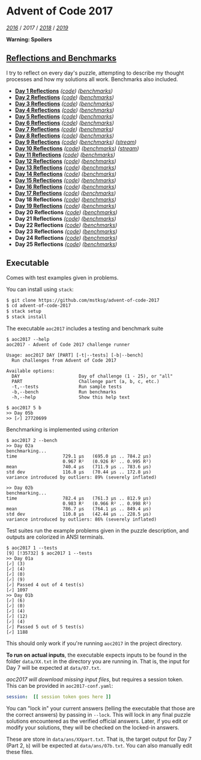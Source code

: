 Advent of Code 2017
===================

*[2016][]* / *2017* / *[2018][]* / *[2019][]*

[2016]: https://github.com/mstksg/advent-of-code-2016
[2018]: https://github.com/mstksg/advent-of-code-2018
[2019]: https://github.com/mstksg/advent-of-code-2019

**Warning: Spoilers**

[Reflections and Benchmarks][RnB]
---------------------------------

[RnB]: https://github.com/mstksg/advent-of-code-2017/blob/master/reflections.md

I try to reflect on every day's puzzle, attempting to describe my thought
processes and how my solutions all work.  Benchmarks also included.

*   **[Day 1 Reflections][d1r]** *([code][d1c])* *([benchmarks][d1b])*
*   **[Day 2 Reflections][d2r]** *([code][d2c])* *([benchmarks][d2b])*
*   **[Day 3 Reflections][d3r]** *([code][d3c])* *([benchmarks][d3b])*
*   **[Day 4 Reflections][d4r]** *([code][d4c])* *([benchmarks][d4b])*
*   **[Day 5 Reflections][d5r]** *([code][d5c])* *([benchmarks][d5b])*
*   **[Day 6 Reflections][d6r]** *([code][d6c])* *([benchmarks][d6b])*
*   **[Day 7 Reflections][d7r]** *([code][d7c])* *([benchmarks][d7b])*
*   **[Day 8 Reflections][d8r]** *([code][d8c])* *([benchmarks][d8b])*
*   **[Day 9 Reflections][d9r]** *([code][d9c])* *([benchmarks][d9b])* *([stream][d9s])*
*   **[Day 10 Reflections][d10r]** *([code][d10c])* *([benchmarks][d10b])* *([stream][d10s])*
*   **[Day 11 Reflections][d11r]** *([code][d11c])* *([benchmarks][d11b])*
*   **[Day 12 Reflections][d12r]** *([code][d12c])* *([benchmarks][d12b])*
*   **[Day 13 Reflections][d13r]** *([code][d13c])* *([benchmarks][d13b])*
*   **[Day 14 Reflections][d14r]** *([code][d14c])* *([benchmarks][d14b])*
*   **[Day 15 Reflections][d15r]** *([code][d15c])* *([benchmarks][d15b])*
*   **[Day 16 Reflections][d16r]** *([code][d16c])* *([benchmarks][d16b])*
*   **[Day 17 Reflections][d17r]** *([code][d17c])* *([benchmarks][d17b])*
*   **Day 18 Reflections** *([code][d18c])* *([benchmarks][d18b])*
*   **[Day 19 Reflections][d19r]** *([code][d19c])* *([benchmarks][d19b])*
*   **Day 20 Reflections** *([code][d20c])* *([benchmarks][d20b])*
*   **Day 21 Reflections** *([code][d21c])* *([benchmarks][d21b])*
*   **Day 22 Reflections** *([code][d22c])* *([benchmarks][d22b])*
*   **Day 23 Reflections** *([code][d23c])* *([benchmarks][d23b])*
*   **Day 24 Reflections** *([code][d24c])* *([benchmarks][d24b])*
*   **Day 25 Reflections** *([code][d25c])* *([benchmarks][d25b])*

[d1r]: https://github.com/mstksg/advent-of-code-2017/blob/master/reflections.md#day-1
[d2r]: https://github.com/mstksg/advent-of-code-2017/blob/master/reflections.md#day-2
[d3r]: https://github.com/mstksg/advent-of-code-2017/blob/master/reflections.md#day-3
[d4r]: https://github.com/mstksg/advent-of-code-2017/blob/master/reflections.md#day-4
[d5r]: https://github.com/mstksg/advent-of-code-2017/blob/master/reflections.md#day-5
[d6r]: https://github.com/mstksg/advent-of-code-2017/blob/master/reflections.md#day-6
[d7r]: https://github.com/mstksg/advent-of-code-2017/blob/master/reflections.md#day-7
[d8r]: https://github.com/mstksg/advent-of-code-2017/blob/master/reflections.md#day-8
[d9r]: https://github.com/mstksg/advent-of-code-2017/blob/master/reflections.md#day-9
[d10r]: https://github.com/mstksg/advent-of-code-2017/blob/master/reflections.md#day-10
[d11r]: https://github.com/mstksg/advent-of-code-2017/blob/master/reflections.md#day-11
[d12r]: https://github.com/mstksg/advent-of-code-2017/blob/master/reflections.md#day-12
[d13r]: https://github.com/mstksg/advent-of-code-2017/blob/master/reflections.md#day-13
[d14r]: https://github.com/mstksg/advent-of-code-2017/blob/master/reflections.md#day-14
[d15r]: https://github.com/mstksg/advent-of-code-2017/blob/master/reflections.md#day-15
[d16r]: https://github.com/mstksg/advent-of-code-2017/blob/master/reflections.md#day-16
[d17r]: https://github.com/mstksg/advent-of-code-2017/blob/master/reflections.md#day-17
[d18r]: https://github.com/mstksg/advent-of-code-2017/blob/master/reflections.md#day-18
[d19r]: https://github.com/mstksg/advent-of-code-2017/blob/master/reflections.md#day-19
[d20r]: https://github.com/mstksg/advent-of-code-2017/blob/master/reflections.md#day-20
[d21r]: https://github.com/mstksg/advent-of-code-2017/blob/master/reflections.md#day-21
[d22r]: https://github.com/mstksg/advent-of-code-2017/blob/master/reflections.md#day-22
[d23r]: https://github.com/mstksg/advent-of-code-2017/blob/master/reflections.md#day-23
[d24r]: https://github.com/mstksg/advent-of-code-2017/blob/master/reflections.md#day-24
[d25r]: https://github.com/mstksg/advent-of-code-2017/blob/master/reflections.md#day-25

[d1c]: https://github.com/mstksg/advent-of-code-2017/blob/master/src/AOC2017/Day01.hs
[d2c]: https://github.com/mstksg/advent-of-code-2017/blob/master/src/AOC2017/Day02.hs
[d3c]: https://github.com/mstksg/advent-of-code-2017/blob/master/src/AOC2017/Day03.hs
[d4c]: https://github.com/mstksg/advent-of-code-2017/blob/master/src/AOC2017/Day04.hs
[d5c]: https://github.com/mstksg/advent-of-code-2017/blob/master/src/AOC2017/Day05.hs
[d6c]: https://github.com/mstksg/advent-of-code-2017/blob/master/src/AOC2017/Day06.hs
[d7c]: https://github.com/mstksg/advent-of-code-2017/blob/master/src/AOC2017/Day07.hs
[d8c]: https://github.com/mstksg/advent-of-code-2017/blob/master/src/AOC2017/Day08.hs
[d9c]: https://github.com/mstksg/advent-of-code-2017/blob/master/src/AOC2017/Day09.hs
[d10c]: https://github.com/mstksg/advent-of-code-2017/blob/master/src/AOC2017/Day10.hs
[d11c]: https://github.com/mstksg/advent-of-code-2017/blob/master/src/AOC2017/Day11.hs
[d12c]: https://github.com/mstksg/advent-of-code-2017/blob/master/src/AOC2017/Day12.hs
[d13c]: https://github.com/mstksg/advent-of-code-2017/blob/master/src/AOC2017/Day13.hs
[d14c]: https://github.com/mstksg/advent-of-code-2017/blob/master/src/AOC2017/Day14.hs
[d15c]: https://github.com/mstksg/advent-of-code-2017/blob/master/src/AOC2017/Day15.hs
[d16c]: https://github.com/mstksg/advent-of-code-2017/blob/master/src/AOC2017/Day16.hs
[d17c]: https://github.com/mstksg/advent-of-code-2017/blob/master/src/AOC2017/Day17.hs
[d18c]: https://github.com/mstksg/advent-of-code-2017/blob/master/src/AOC2017/Day18.hs
[d19c]: https://github.com/mstksg/advent-of-code-2017/blob/master/src/AOC2017/Day19.hs
[d20c]: https://github.com/mstksg/advent-of-code-2017/blob/master/src/AOC2017/Day20.hs
[d21c]: https://github.com/mstksg/advent-of-code-2017/blob/master/src/AOC2017/Day21.hs
[d22c]: https://github.com/mstksg/advent-of-code-2017/blob/master/src/AOC2017/Day22.hs
[d23c]: https://github.com/mstksg/advent-of-code-2017/blob/master/src/AOC2017/Day23.hs
[d24c]: https://github.com/mstksg/advent-of-code-2017/blob/master/src/AOC2017/Day24.hs
[d25c]: https://github.com/mstksg/advent-of-code-2017/blob/master/src/AOC2017/Day25.hs

[d1b]: https://github.com/mstksg/advent-of-code-2017/blob/master/reflections.md#day-1-benchmarks
[d2b]: https://github.com/mstksg/advent-of-code-2017/blob/master/reflections.md#day-2-benchmarks
[d3b]: https://github.com/mstksg/advent-of-code-2017/blob/master/reflections.md#day-3-benchmarks
[d4b]: https://github.com/mstksg/advent-of-code-2017/blob/master/reflections.md#day-4-benchmarks
[d5b]: https://github.com/mstksg/advent-of-code-2017/blob/master/reflections.md#day-5-benchmarks
[d6b]: https://github.com/mstksg/advent-of-code-2017/blob/master/reflections.md#day-6-benchmarks
[d7b]: https://github.com/mstksg/advent-of-code-2017/blob/master/reflections.md#day-7-benchmarks
[d8b]: https://github.com/mstksg/advent-of-code-2017/blob/master/reflections.md#day-8-benchmarks
[d9b]: https://github.com/mstksg/advent-of-code-2017/blob/master/reflections.md#day-9-benchmarks
[d10b]: https://github.com/mstksg/advent-of-code-2017/blob/master/reflections.md#day-10-benchmarks
[d11b]: https://github.com/mstksg/advent-of-code-2017/blob/master/reflections.md#day-11-benchmarks
[d12b]: https://github.com/mstksg/advent-of-code-2017/blob/master/reflections.md#day-12-benchmarks
[d13b]: https://github.com/mstksg/advent-of-code-2017/blob/master/reflections.md#day-13-benchmarks
[d14b]: https://github.com/mstksg/advent-of-code-2017/blob/master/reflections.md#day-14-benchmarks
[d15b]: https://github.com/mstksg/advent-of-code-2017/blob/master/reflections.md#day-15-benchmarks
[d16b]: https://github.com/mstksg/advent-of-code-2017/blob/master/reflections.md#day-16-benchmarks
[d17b]: https://github.com/mstksg/advent-of-code-2017/blob/master/reflections.md#day-17-benchmarks
[d18b]: https://github.com/mstksg/advent-of-code-2017/blob/master/reflections.md#day-18-benchmarks
[d19b]: https://github.com/mstksg/advent-of-code-2017/blob/master/reflections.md#day-19-benchmarks
[d20b]: https://github.com/mstksg/advent-of-code-2017/blob/master/reflections.md#day-20-benchmarks
[d21b]: https://github.com/mstksg/advent-of-code-2017/blob/master/reflections.md#day-21-benchmarks
[d22b]: https://github.com/mstksg/advent-of-code-2017/blob/master/reflections.md#day-22-benchmarks
[d23b]: https://github.com/mstksg/advent-of-code-2017/blob/master/reflections.md#day-23-benchmarks
[d24b]: https://github.com/mstksg/advent-of-code-2017/blob/master/reflections.md#day-24-benchmarks
[d25b]: https://github.com/mstksg/advent-of-code-2017/blob/master/reflections.md#day-25-benchmarks

[d9s]: https://www.twitch.tv/videos/207969022
[d10s]: https://www.twitch.tv/videos/208287550

Executable
----------

Comes with test examples given in problems.

You can install using `stack`:

```bash
$ git clone https://github.com/mstksg/advent-of-code-2017
$ cd advent-of-code-2017
$ stack setup
$ stack install
```

The executable `aoc2017` includes a testing and benchmark suite

```
$ aoc2017 --help
aoc2017 - Advent of Code 2017 challenge runner

Usage: aoc2017 DAY [PART] [-t|--tests] [-b|--bench]
  Run challenges from Advent of Code 2017

Available options:
  DAY                      Day of challenge (1 - 25), or "all"
  PART                     Challenge part (a, b, c, etc.)
  -t,--tests               Run sample tests
  -b,--bench               Run benchmarks
  -h,--help                Show this help text

$ aoc2017 5 b
>> Day 05b
>> [✓] 27720699
```

Benchmarking is implemented using *criterion*

```
$ aoc2017 2 --bench
>> Day 02a
benchmarking...
time                 729.1 μs   (695.0 μs .. 784.2 μs)
                     0.967 R²   (0.926 R² .. 0.995 R²)
mean                 740.4 μs   (711.9 μs .. 783.6 μs)
std dev              116.8 μs   (70.44 μs .. 172.8 μs)
variance introduced by outliers: 89% (severely inflated)

>> Day 02b
benchmarking...
time                 782.4 μs   (761.3 μs .. 812.9 μs)
                     0.983 R²   (0.966 R² .. 0.998 R²)
mean                 786.7 μs   (764.1 μs .. 849.4 μs)
std dev              110.8 μs   (42.44 μs .. 228.5 μs)
variance introduced by outliers: 86% (severely inflated)
```

Test suites run the example problems given in the puzzle description, and
outputs are colorized in ANSI terminals.

```
$ aoc2017 1 --tests
[9] [!35732] $ aoc2017 1 --tests
>> Day 01a
[✓] (3)
[✓] (4)
[✓] (0)
[✓] (9)
[✓] Passed 4 out of 4 test(s)
[✓] 1097
>> Day 01b
[✓] (6)
[✓] (0)
[✓] (4)
[✓] (12)
[✓] (4)
[✓] Passed 5 out of 5 test(s)
[✓] 1188
```

This should only work if you're running `aoc2017` in the project directory.

**To run on actual inputs**, the executable expects inputs to be found in the
folder `data/XX.txt` in the directory you are running in.  That is, the input
for Day 7 will be expected at `data/07.txt`.

*aoc2017 will download missing input files*, but requires a session token.
This can be provided in `aoc2017-conf.yaml`:

```yaml
session:  [[ session token goes here ]]
```

You can "lock in" your current answers (telling the executable that those are
the correct answers) by passing in `--lock`.  This will lock in any final
puzzle solutions encountered as the verified official answers.  Later, if you
edit or modify your solutions, they will be checked on the locked-in answers.

These are store in `data/ans/XXpart.txt`.  That is, the target output for Day 7
(Part 2, `b`) will be expected at `data/ans/07b.txt`.  You can also manually
edit these files.


